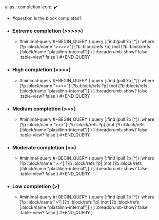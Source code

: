alias:: completion
icon:: ✔️
- #question Is the block completed?
- ### Extreme completion (>>>>>)
  - #minimal-query
    #+BEGIN_QUERY
    {:query [:find (pull ?b [*])
      :where
      [?p :block/name ">>>>>"]
      [?b :block/refs ?p]
      (not 
         [?b :block/refs [:block/name "plastilinn-internal"]]
      )
     ]
    :breadcrumb-show? false
    :table-view? false
    }
    #+END_QUERY
- ### High completion (>>>>)
  - #minimal-query
    #+BEGIN_QUERY
    {:query [:find (pull ?b [*])
      :where
      [?p :block/name ">>>>"]
      [?b :block/refs ?p]
      (not 
         [?b :block/refs [:block/name "plastilinn-internal"]]
      )
     ]
    :breadcrumb-show? false
    :table-view? false
    }
    #+END_QUERY
- ### Medium completion (>>>)
  - #minimal-query
    #+BEGIN_QUERY
    {:query [:find (pull ?b [*])
      :where
      [?p :block/name ">>>"]
      [?b :block/refs ?p]
      (not 
         [?b :block/refs [:block/name "plastilinn-internal"]]
      )
     ]
    :breadcrumb-show? false
    :table-view? false
    }
    #+END_QUERY
- ### Moderate completion (>>)
  - #minimal-query
    #+BEGIN_QUERY
    {:query [:find (pull ?b [*])
      :where
      [?p :block/name ">>"]
      [?b :block/refs ?p]
      (not 
         [?b :block/refs [:block/name "plastilinn-internal"]]
      )
     ]
    :breadcrumb-show? false
    :table-view? false
    }
    #+END_QUERY
- ### Low completion (>)
  - #minimal-query
    #+BEGIN_QUERY
    {:query [:find (pull ?b [*])
      :where
      [?p :block/name ">"]
      [?b :block/refs ?p]
      (not 
         [?b :block/refs [:block/name "plastilinn-internal"]]
      )
     ]
    :breadcrumb-show? false
    :table-view? false
    }
    #+END_QUERY
)
